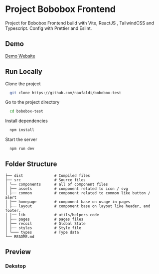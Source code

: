# Project Bobobox Frontend

Project for Bobobox Frontend build with Vite, ReactJS , TailwindCSS and Typescript. Config with Prettier and Eslint.

## Demo

[Demo Website]()

## Run Locally

Clone the project

```bash
  git clone https://github.com/naufaldi/bobobox-test
```

Go to the project directory

```bash
  cd bobobox-test
```

Install dependencies

```bash
  npm install
```

Start the server

```bash
  npm run dev
```

## Folder Structure

```
├── dist              # Compiled files
├── src               # Source files
│ └── components      # all of component files
│ ├── assets          # component related to icon / svg
│ ├── common          # component related to common like button / alert
│ ├── homepage        # component base on usage in pages
│ ├── layout          # component base on layout like header, and footer,
│ |── lib             # utils/helpers code
│ ├── pages           # pages files
│ ├── recoil          # Global State
│ ├── styles          # Style file
│ └─── types          # Type data
└── README.md
```

## Preview

### Dekstop

